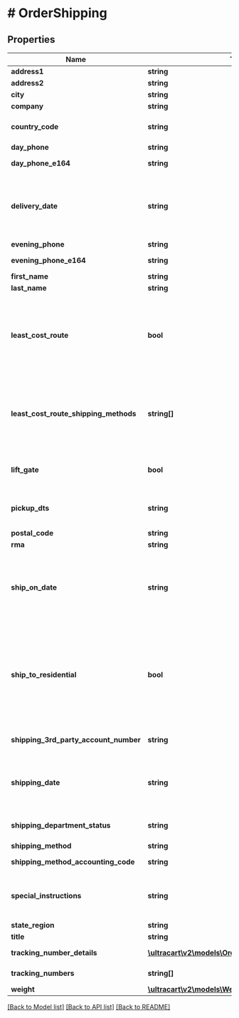 # # OrderShipping

## Properties

Name | Type | Description | Notes
------------ | ------------- | ------------- | -------------
**address1** | **string** | Address line 1 | [optional]
**address2** | **string** | Address line 2 | [optional]
**city** | **string** | City | [optional]
**company** | **string** | Company | [optional]
**country_code** | **string** | ISO-3166 two letter country code | [optional]
**day_phone** | **string** | Day time phone | [optional]
**day_phone_e164** | **string** | Day time phone (E164 format) | [optional]
**delivery_date** | **string** | Date the customer is requesting delivery on.  Typically used for perishable product delivery. | [optional]
**evening_phone** | **string** | Evening phone | [optional]
**evening_phone_e164** | **string** | Evening phone (E164 format) | [optional]
**first_name** | **string** | First name | [optional]
**last_name** | **string** | Last name | [optional]
**least_cost_route** | **bool** | If true, instructs UltraCart to apply the cheapest shipping method to this order.  Used only for channel partner order inserts. | [optional]
**least_cost_route_shipping_methods** | **string[]** | List of shipping methods to consider if least_code_route is true. Used only for channel parter order inserts. | [optional]
**lift_gate** | **bool** | Lift gate requested (LTL shipping methods only) | [optional]
**pickup_dts** | **string** | Date/time the order should be picked up locally. | [optional]
**postal_code** | **string** | Postal code | [optional]
**rma** | **string** | RMA number | [optional]
**ship_on_date** | **string** | Date the customer is requesting that the order ship on.  Typically used for perishable product delivery. | [optional]
**ship_to_residential** | **bool** | True if the shipping address is residential.  Effects the methods that are available to the customer as well as the price of the shipping method. | [optional]
**shipping_3rd_party_account_number** | **string** | Shipping 3rd party account number | [optional]
**shipping_date** | **string** | Date/time the order shipped on.  This date is set once the first shipment is sent to the customer. | [optional]
**shipping_department_status** | **string** | Shipping department status | [optional]
**shipping_method** | **string** | Shipping method | [optional]
**shipping_method_accounting_code** | **string** | Shipping method accounting code | [optional]
**special_instructions** | **string** | Special instructions from the customer regarding shipping | [optional]
**state_region** | **string** | State | [optional]
**title** | **string** | Title | [optional]
**tracking_number_details** | [**\ultracart\v2\models\OrderTrackingNumberDetails[]**](OrderTrackingNumberDetails.md) | Tracking number details | [optional]
**tracking_numbers** | **string[]** | Tracking numbers | [optional]
**weight** | [**\ultracart\v2\models\Weight**](Weight.md) |  | [optional]

[[Back to Model list]](../../README.md#models) [[Back to API list]](../../README.md#endpoints) [[Back to README]](../../README.md)
